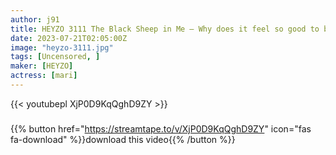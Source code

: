 ```yaml
---
author: j91
title: HEYZO 3111 The Black Sheep in Me – Why does it feel so good to be a creepy old man? – mari
date: 2023-07-21T02:05:00Z
image: "heyzo-3111.jpg"
tags: [Uncensored, ]
maker: [HEYZO]
actress: [mari]
---
```



{{< youtubepl XjP0D9KqQghD9ZY >}}
###

{{% button href="https://streamtape.to/v/XjP0D9KqQghD9ZY" icon="fas fa-download" %}}download this video{{% /button %}}

